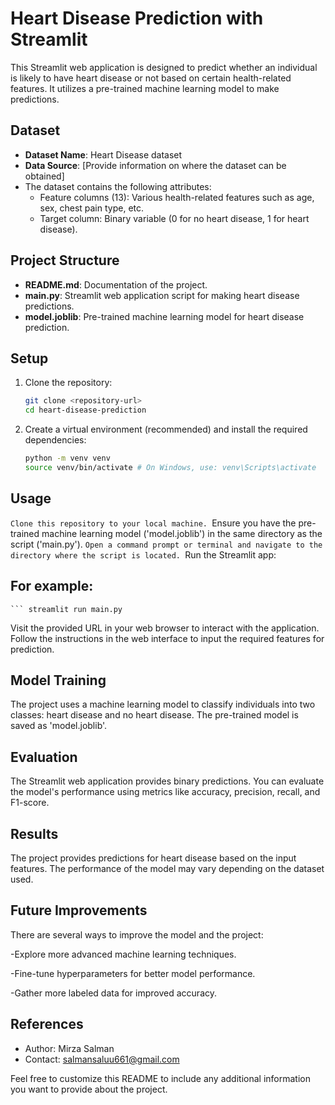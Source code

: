 # Heart Disease Prediction with Streamlit

This Streamlit web application is designed to predict whether an individual is likely to have heart disease or not based on certain health-related features. It utilizes a pre-trained machine learning model to make predictions.

## Dataset

- **Dataset Name**: Heart Disease dataset
- **Data Source**: [Provide information on where the dataset can be obtained]
- The dataset contains the following attributes:
  - Feature columns (13): Various health-related features such as age, sex, chest pain type, etc.
  - Target column: Binary variable (0 for no heart disease, 1 for heart disease).

## Project Structure

- **README.md**: Documentation of the project.
- **main.py**: Streamlit web application script for making heart disease predictions.
- **model.joblib**: Pre-trained machine learning model for heart disease prediction.

## Setup

1. Clone the repository:
   ```bash
   git clone <repository-url>
   cd heart-disease-prediction

2. Create a virtual environment (recommended) and install the required dependencies:
   ```bash
   python -m venv venv
   source venv/bin/activate # On Windows, use: venv\Scripts\activate

## Usage
`Clone this repository to your local machine.
`Ensure you have the pre-trained machine learning model ('model.joblib') in the same directory as the script ('main.py').
`Open a command prompt or terminal and navigate to the directory where the script is located.
`Run the Streamlit app:

 ## For example:
    ``` streamlit run main.py

Visit the provided URL in your web browser to interact with the application. Follow the instructions in the web interface to input the required features for prediction.

## Model Training
The project uses a machine learning model to classify individuals into two classes: heart disease and no heart disease. The pre-trained model is saved as 'model.joblib'.

## Evaluation
The Streamlit web application provides binary predictions. You can evaluate the model's performance using metrics like accuracy, precision, recall, and F1-score.

## Results
The project provides predictions for heart disease based on the input features. The performance of the model may vary depending on the dataset used.

## Future Improvements
There are several ways to improve the model and the project:

-Explore more advanced machine learning techniques.

-Fine-tune hyperparameters for better model performance.

-Gather more labeled data for improved accuracy.

## References

- Author: Mirza Salman
- Contact: salmansaluu661@gmail.com

Feel free to customize this README to include any additional information you want to provide about the project.

